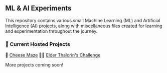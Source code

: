 ## ML & AI Experiments
This repository contains various small Machine Learning (ML) and Artificial Intelligence (AI) projects, along with miscellaneous files created for learning and experimentation throughout the journey.

### 🚀 Current Hosted Projects
🧀 [Cheese Maze](https://cheese-maze.vercel.app)
🧙‍♂️ [Elder Thalorin's Challenge](https://elder-thalorins-challenge.vercel.app/)


More projects coming soon! 
